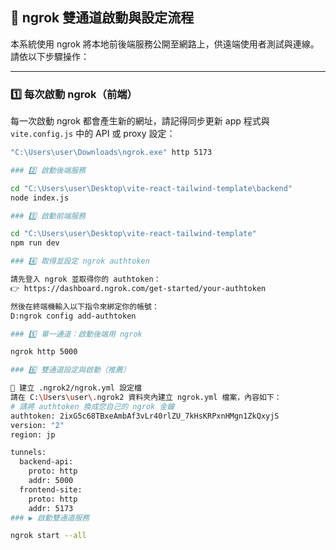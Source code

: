 ## 🚀 ngrok 雙通道啟動與設定流程

本系統使用 ngrok 將本地前後端服務公開至網路上，供遠端使用者測試與連線。請依以下步驟操作：

---

### 1️⃣ 每次啟動 ngrok（前端）

每一次啟動 ngrok 都會產生新的網址，請記得同步更新 app 程式與 `vite.config.js` 中的 API 或 proxy 設定：

```bash
"C:\Users\user\Downloads\ngrok.exe" http 5173

### 2️⃣ 啟動後端服務

cd "C:\Users\user\Desktop\vite-react-tailwind-template\backend"
node index.js

### 3️⃣ 啟動前端服務

cd "C:\Users\user\Desktop\vite-react-tailwind-template"
npm run dev

### 4️⃣ 取得並設定 ngrok authtoken

請先登入 ngrok 並取得你的 authtoken：
👉 https://dashboard.ngrok.com/get-started/your-authtoken

然後在終端機輸入以下指令來綁定你的帳號：
D:ngrok config add-authtoken

### 5️⃣ 單一通道：啟動後端用 ngrok

ngrok http 5000

### 6️⃣ 雙通道設定與啟動（推薦）

🔧 建立 .ngrok2/ngrok.yml 設定檔
請在 C:\Users\user\.ngrok2 資料夾內建立 ngrok.yml 檔案，內容如下：
# 請將 authtoken 換成您自己的 ngrok 金鑰
authtoken: 2ixG5c68TBxeAmbAf3vLr40rlZU_7kHsKRPxnHMgn1ZkQxyjS
version: "2"
region: jp

tunnels:
  backend-api:
    proto: http
    addr: 5000
  frontend-site:
    proto: http
    addr: 5173
### ▶️ 啟動雙通道服務

ngrok start --all




